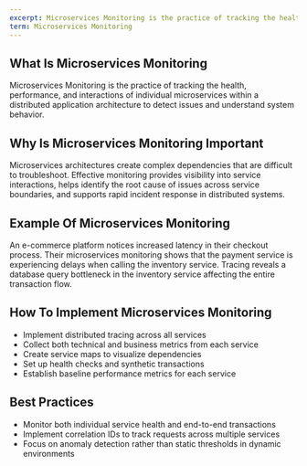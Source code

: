 ```yaml
---
excerpt: Microservices Monitoring is the practice of tracking the health, performance, and interactions of individual microservices within a distributed application architecture to detect issues and understand system behavior.
term: Microservices Monitoring
---
```

## What Is Microservices Monitoring

Microservices Monitoring is the practice of tracking the health, performance, and interactions of individual microservices within a distributed application architecture to detect issues and understand system behavior.

## Why Is Microservices Monitoring Important

Microservices architectures create complex dependencies that are difficult to troubleshoot. Effective monitoring provides visibility into service interactions, helps identify the root cause of issues across service boundaries, and supports rapid incident response in distributed systems.

## Example Of Microservices Monitoring

An e-commerce platform notices increased latency in their checkout process. Their microservices monitoring shows that the payment service is experiencing delays when calling the inventory service. Tracing reveals a database query bottleneck in the inventory service affecting the entire transaction flow.

## How To Implement Microservices Monitoring

- Implement distributed tracing across all services
- Collect both technical and business metrics from each service
- Create service maps to visualize dependencies
- Set up health checks and synthetic transactions
- Establish baseline performance metrics for each service

## Best Practices

- Monitor both individual service health and end-to-end transactions
- Implement correlation IDs to track requests across multiple services
- Focus on anomaly detection rather than static thresholds in dynamic environments